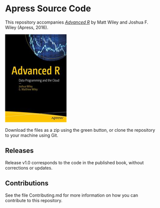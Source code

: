 # Apress Source Code

This repository accompanies [*Advanced R*](http://www.apress.com/9781484220764) by Matt Wiley and Joshua F. Wiley (Apress, 2016).

![Cover image](9781484220764.jpg)

Download the files as a zip using the green button, or clone the repository to your machine using Git.

## Releases

Release v1.0 corresponds to the code in the published book, without corrections or updates.

## Contributions

See the file Contributing.md for more information on how you can contribute to this repository.
